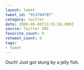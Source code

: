 ```yaml
---
layout: tweet
tweet_id: "913784787"
category: twitter
date: 2008-09-08T13:01:58.000Z
source: Twitter SMS
favorite_count: 0
retweet_count: 0
tags:
- tweet
---
```


Ouch! Just got stung by a jelly fish.
